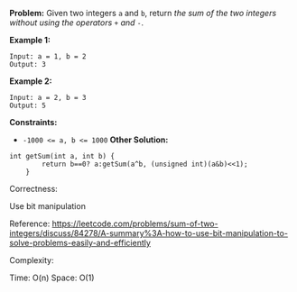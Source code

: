 **Problem:**
Given two integers `a` and `b`, return *the sum of the two integers without using the operators* `+` *and* `-`.

 

**Example 1:**

```
Input: a = 1, b = 2
Output: 3
```

**Example 2:**

```
Input: a = 2, b = 3
Output: 5
```

 

**Constraints:**

- `-1000 <= a, b <= 1000`
**Other Solution:**
```
int getSum(int a, int b) {
        return b==0? a:getSum(a^b, (unsigned int)(a&b)<<1);
    }
```
Correctness:

Use bit manipulation

Reference: https://leetcode.com/problems/sum-of-two-integers/discuss/84278/A-summary%3A-how-to-use-bit-manipulation-to-solve-problems-easily-and-efficiently

Complexity:

Time: O(n)
Space: O(1)